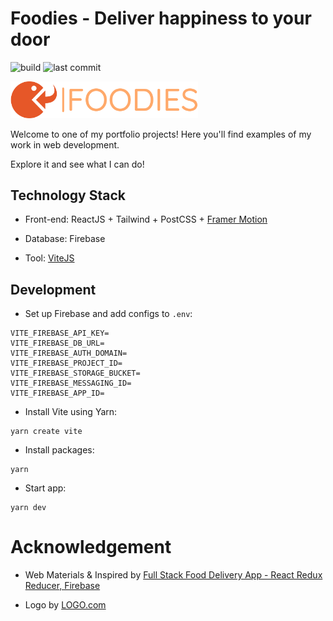 # Foodies - Deliver happiness to your door

![build](https://github.com/thidang2901/foodies-app/actions/workflows/deploy.yml/badge.svg?branch=master)
![last commit](https://badgen.net/github/last-commit/thidang2901/foodies-app)


<img src="./src/assets/logo/logo-no-background.svg" width="300" title="Foodies - Deliver happiness to your door">

Welcome to one of my portfolio projects! Here you'll find examples of my work in web development.

Explore it and see what I can do!

## Technology Stack

- Front-end: ReactJS + Tailwind + PostCSS + [Framer Motion](https://www.framer.com/motion/)

- Database: Firebase

- Tool: [ViteJS](https://vitejs.dev/)

## Development

- Set up Firebase and add configs to `.env`:

```
VITE_FIREBASE_API_KEY=
VITE_FIREBASE_DB_URL=
VITE_FIREBASE_AUTH_DOMAIN=
VITE_FIREBASE_PROJECT_ID=
VITE_FIREBASE_STORAGE_BUCKET=
VITE_FIREBASE_MESSAGING_ID=
VITE_FIREBASE_APP_ID=
```

- Install Vite using Yarn:

```
yarn create vite
```

- Install packages:

```
yarn
```

- Start app:

```
yarn dev
```

# Acknowledgement

- Web Materials & Inspired by [Full Stack Food Delivery App - React Redux Reducer, Firebase](https://www.youtube.com/watch?v=kmU7uX3ZHJc&ab_channel=VetrivelRavi)

- Logo by [LOGO.com](https://logo.com/)

